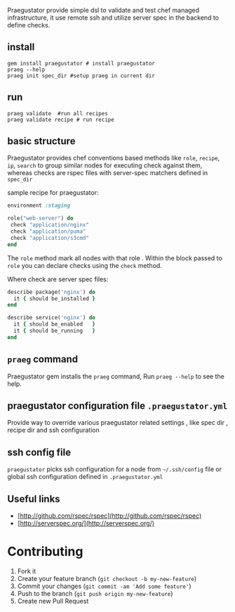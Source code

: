 Praegustator provide simple dsl to validate and test chef managed infrastructure, it use remote ssh and utilize server spec in the backend to define checks.

## install

    gem install praegustator # install praegustator
    praeg --help
    praeg init spec_dir #setup praeg in current dir


## run
 
    praeg validate  #run all recipes
    praeg validate recipe # run recipe


## basic structure

Praegustator provides chef conventions based methods like  `role`, `recipe`, `ip`, `search` to group similar nodes for executing
check against them, whereas checks are rspec files with server-spec matchers defined in `spec_dir`

sample recipe for praegustator:

``` ruby  sample_recipe.rb
environment :staging

role("web-server") do
 check "application/nginx"
 check "application/puma"
 check "application/s3cmd"
end
```
The `role` method mark all nodes with that role .  Within the
block passed to `role` you can declare checks using the `check` method.

Where check are server spec files:

``` ruby  #{spec_dir}/application/nginx.rb
describe package('nginx') do
  it { should be_installed }
end

describe service('nginx') do
  it { should be_enabled   }
  it { should be_running   }
end
```

## `praeg` command

Praegustator gem installs the `praeg` command,
Run `praeg --help` to see the help.

## praegustator configuration file `.praegustator.yml`

Provide way to override various praegustator related settings , like
spec dir , recipe dir and ssh configuration


## ssh config file
  
   `praegustator` picks ssh configuration for a node from `~/.ssh/config` file or
global ssh configuration defined in `.praegustator.yml`

## Useful links

* [http://github.com/rspec/rspec](http://github.com/rspec/rspec)
* [http://serverspec.org/](http://serverspec.org/)


# Contributing

1. Fork it
2. Create your feature branch (`git checkout -b my-new-feature`)
3. Commit your changes (`git commit -am 'Add some feature'`)
4. Push to the branch (`git push origin my-new-feature`)
5. Create new Pull Request
